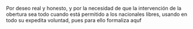Por deseo real y honesto, y por la necesidad de que la intervención de la obertura sea todo cuando está permitido a los nacionales libres, usando en todo su expedita voluntad, pues para ello formaliza aquf